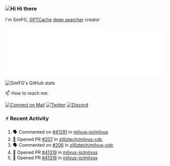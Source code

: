 ### <img src='https://qpluspicture.oss-cn-beijing.aliyuncs.com/6LjjQA/Hi.gif' alt='Hi' width="24"/> Hi there

I'm SimFG, [GPTCache](https://github.com/zilliztech/GPTCache) [deep searcher](https://github.com/zilliztech/deep-searcher) creator

![Metrics 👋](/metrics.plugin.followup.user.svg)

![SimFG's GitHub stats](https://github-readme-stats.vercel.app/api?username=SimFG&show_icons=true&theme=radical&count_private=true)

📫 How to reach me:

[![Connect on Mail](https://img.shields.io/badge/Ask%20me-anything-1abc9c.svg)](mailto:1142838399@qq.com)
[![Twitter](https://img.shields.io/twitter/follow/FogSim?style=social)](https://twitter.com/FogSim)
[![Discord](https://img.shields.io/discord/1092648432495251507?label=Discord&logo=discord)](https://discord.gg/Q8C6WEjSWV)

### :zap: Recent Activity

<!--START_SECTION:activity-->
1. 🗣 Commented on [#41291](https://github.com/milvus-io/milvus/issues/41291) in [milvus-io/milvus](https://github.com/milvus-io/milvus)
2. 💪 Opened PR [#207](https://github.com/zilliztech/milvus-cdc/pull/207) in [zilliztech/milvus-cdc](https://github.com/zilliztech/milvus-cdc)
3. 🗣 Commented on [#206](https://github.com/zilliztech/milvus-cdc/issues/206) in [zilliztech/milvus-cdc](https://github.com/zilliztech/milvus-cdc)
4. 💪 Opened PR [#41319](https://github.com/milvus-io/milvus/pull/41319) in [milvus-io/milvus](https://github.com/milvus-io/milvus)
5. 💪 Opened PR [#41318](https://github.com/milvus-io/milvus/pull/41318) in [milvus-io/milvus](https://github.com/milvus-io/milvus)
<!--END_SECTION:activity-->

